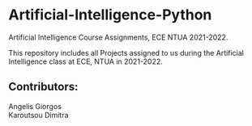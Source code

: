 # Artificial-Intelligence-Python
Artificial Intelligence Course Assignments, ECE NTUA 2021-2022.

This repository includes all Projects assigned to us during the Artificial Intelligence class at ECE, NTUA in 2021-2022. 

Contributors: 
---
Angelis Giorgos  
Karoutsou Dimitra
